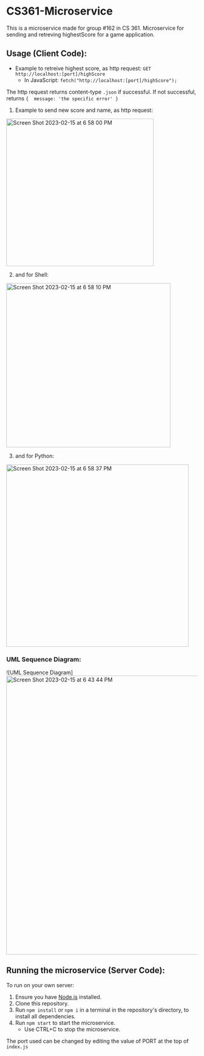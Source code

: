 # CS361-Microservice

This is a microservice made for group #162 in CS 361. 
Microservice for sending and retreving highestScore for a game application.


## Usage (Client Code):
- Example to retreive highest score, as http request: `GET http://localhost:[port]/highScore`
    - In JavaScript: `fetch("http://localhost:[port]/highScore");`

The http request returns content-type `.json` if successful. If not successful, returns `{  message: 'the specific error' }`

1. Example to send new score and name, as http request:

<img width="388" alt="Screen Shot 2023-02-15 at 6 58 00 PM" src="https://user-images.githubusercontent.com/115046607/219256880-6310e141-f941-4329-a793-e401dea2f736.png">

2. and for Shell: 

<img width="432" alt="Screen Shot 2023-02-15 at 6 58 10 PM" src="https://user-images.githubusercontent.com/115046607/219256883-e3176684-aa25-4c60-91ce-359cecd9ec01.png">

3. and for Python:

<img width="480" alt="Screen Shot 2023-02-15 at 6 58 37 PM" src="https://user-images.githubusercontent.com/115046607/219256885-cf1a4ee9-49e7-4294-bf94-4e738ff17cb7.png">

### UML Sequence Diagram:

![UML Sequence Diagram] <img width="734" alt="Screen Shot 2023-02-15 at 6 43 44 PM" src="https://user-images.githubusercontent.com/115046607/219254797-ca66c89a-02ee-4976-903c-11350116e778.png">

## Running the microservice (Server Code):
To run on your own server:
1. Ensure you have [Node.js](https://nodejs.org/en/) installed.
2. Clone this repository.
3. Run `npm install` or `npm i` in a terminal in the repository's directory, to install all dependencies.
4. Run `npm start` to start the microservice.
    - Use CTRL+C to stop the microservice.

The port used can be changed by editing the value of PORT at the top of `index.js`
